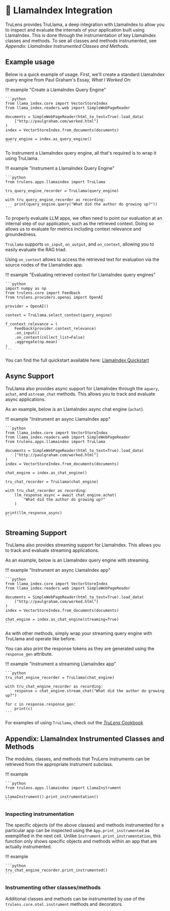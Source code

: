 # 🦙 LlamaIndex Integration

TruLens provides TruLlama, a deep integration with LlamaIndex to allow you to
inspect and evaluate the internals of your application built using LlamaIndex.
This is done through the instrumentation of key LlamaIndex classes and methods.
To see all classes and methods instrumented, see *Appendix: LlamaIndex
Instrumented Classes and Methods*.

## Example usage

Below is a quick example of usage. First, we'll create a standard LlamaIndex query engine from Paul Graham's Essay, *What I Worked On*:

!!! example "Create a LlamaIndex Query Engine"

    ```python
    from llama_index.core import VectorStoreIndex
    from llama_index.readers.web import SimpleWebPageReader

    documents = SimpleWebPageReader(html_to_text=True).load_data(
        ["http://paulgraham.com/worked.html"]
    )
    index = VectorStoreIndex.from_documents(documents)

    query_engine = index.as_query_engine()
    ```

To instrument a LlamaIndex query engine, all that's required is to wrap it using TruLlama.

!!! example "Instrument a LlamaIndex Query Engine"

    ```python
    from trulens.apps.llamaindex import TruLlama

    tru_query_engine_recorder = TruLlama(query_engine)

    with tru_query_engine_recorder as recording:
        print(query_engine.query("What did the author do growing up?"))
    ```

To properly evaluate LLM apps, we often need to point our evaluation at an
internal step of our application, such as the retrieved context. Doing so allows
us to evaluate for metrics including context relevance and groundedness.

`TruLlama` supports `on_input`, `on_output`, and `on_context`, allowing you to easily evaluate the RAG triad.

Using `on_context` allows to access the retrieved text for evaluation via the source nodes of the LlamaIndex app.

!!! example "Evaluating retrieved context for LlamaIndex query engines"

    ```python
    import numpy as np
    from trulens.core import Feedback
    from trulens.providers.openai import OpenAI

    provider = OpenAI()

    context = TruLlama.select_context(query_engine)

    f_context_relevance = (
        Feedback(provider.context_relevance)
        .on_input()
        .on_context(collect_list=False)
        .aggregate(np.mean)
    )
    ```

You can find the full quickstart available here: [LlamaIndex Quickstart](../../getting_started/quickstarts/llama_index_quickstart.ipynb)

## Async Support
TruLlama also provides async support for LlamaIndex through the `aquery`,
`achat`, and `astream_chat` methods. This allows you to track and evaluate async
applications.

As an example, below is an LlamaIndex async chat engine (`achat`).

!!! example "Instrument an async LlamaIndex app"

    ```python
    from llama_index.core import VectorStoreIndex
    from llama_index.readers.web import SimpleWebPageReader
    from trulens.apps.llamaindex import TruLlama

    documents = SimpleWebPageReader(html_to_text=True).load_data(
        ["http://paulgraham.com/worked.html"]
    )
    index = VectorStoreIndex.from_documents(documents)

    chat_engine = index.as_chat_engine()

    tru_chat_recorder = TruLlama(chat_engine)

    with tru_chat_recorder as recording:
        llm_response_async = await chat_engine.achat(
            "What did the author do growing up?"
        )

    print(llm_response_async)
    ```

## Streaming Support

TruLlama also provides streaming support for LlamaIndex. This allows you to track and evaluate streaming applications.

As an example, below is an LlamaIndex query engine with streaming.

!!! example "Instrument an async LlamaIndex app"

    ```python
    from llama_index.core import VectorStoreIndex
    from llama_index.readers.web import SimpleWebPageReader

    documents = SimpleWebPageReader(html_to_text=True).load_data(
        ["http://paulgraham.com/worked.html"]
    )
    index = VectorStoreIndex.from_documents(documents)

    chat_engine = index.as_chat_engine(streaming=True)
    ```

As with other methods, simply wrap your streaming query engine with TruLlama and operate like before.

You can also print the response tokens as they are generated using the `response_gen` attribute.

!!! example "Instrument a streaming LlamaIndex app"

    ```python
    tru_chat_engine_recorder = TruLlama(chat_engine)

    with tru_chat_engine_recorder as recording:
        response = chat_engine.stream_chat("What did the author do growing up?")

    for c in response.response_gen:
        print(c)
    ```

For examples of using `TruLlama`, check out the [_TruLens_ Cookbook](../../cookbook/index.md)

## Appendix: LlamaIndex Instrumented Classes and Methods

The modules, classes, and methods that TruLens instruments can be retrieved from
the appropriate Instrument subclass.

!!! example

    ```python
    from trulens.apps.llamaindex import LlamaInstrument

    LlamaInstrument().print_instrumentation()
    ```

### Inspecting instrumentation

The specific objects (of the above classes) and methods instrumented for a
particular app can be inspected using the `App.print_instrumented` as
exemplified in the next cell. Unlike `Instrument.print_instrumentation`, this
function only shows specific objects and methods within an app that are actually instrumented.

!!! example

    ```python
    tru_chat_engine_recorder.print_instrumented()
    ```

### Instrumenting other classes/methods

Additional classes and methods can be instrumented by use of the
`trulens.core.otel.instrument` methods and decorators.
